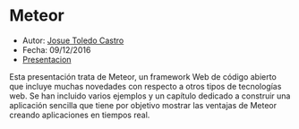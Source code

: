 # Meteor

* Autor: [Josue Toledo Castro](https://github.com/JosueTC94)
* Fecha: 09/12/2016
* [Presentacion](https://docs.google.com/presentation/d/1INhdFOstXjSEmNb4zryffPExZQcBSNVt9LvMPJqhGZA/edit?usp=sharing)

Esta presentación trata de Meteor, un framework Web de código abierto que incluye muchas novedades con respecto a otros tipos de tecnologías web. Se han incluido varios ejemplos y un capítulo dedicado a construir una aplicación sencilla que tiene por objetivo mostrar las ventajas de Meteor creando aplicaciones en tiempos real.